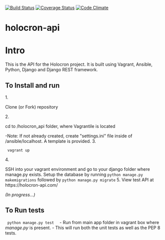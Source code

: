 [![Build Status](https://travis-ci.org/asagage/holocron-api.svg?branch=build-pipeline)](https://travis-ci.org/asagage/holocron-api)
[![Coverage Status](https://coveralls.io/repos/asagage/holocron-api/badge.svg)](https://coveralls.io/r/asagage/holocron-api)
[![Code Climate](https://codeclimate.com/github/asagage/holocron-api/badges/gpa.svg)](https://codeclimate.com/github/asagage/holocron-api)
# holocron-api
 
 
 <h1>Intro </h1>
 This is the API for the Holocron project.  It is built using Vagrant, Ansible, Python, Django and Django REST framework.
 
 <h2>To Install and run </h2>
 1. <p>Clone (or Fork) repository </p>
 2. <p>cd to /holocron_api folder, where Vagrantile is located </p>
 <p>      -Note: If not already created, create "settings.ini" file inside of /ansible/localhost.  A template is provided.
 3. <p><code> vagrant up </code> </p>
 4. <p>SSH into your vagrant environment and go to your django folder where manage.py exists. 
 Setup the database by running <code>python manage.py makemigrations</code>
 followed by <code>python manage.py migrate</code>
 5. View test API at https://holocron-api.com/
    
<i>(In progress...)</i>

 <h2>To Run tests</h2>
 <p> <code> python manage.py test  </code>  - Run from main app folder in vagrant box where <i>manage.py</i> is present.
 - This will run both the unit tests as well as the PEP 8 tests.</p>